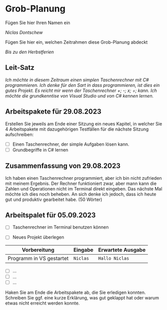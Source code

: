 # Grob-Planung

Fügen Sie hier Ihren Namen ein

*Niclas Dontschew*

Fügen Sie hier ein, welchen Zeitrahmen diese Grob-Planung abdeckt

*Bis zu den Herbstferien*

## Leit-Satz

*Ich möchte in diesem Zeitraum einen simplen Taschenrechner mit C# programmieren. Ich denke für den Sart in dass programmieren, ist dies ein gutes Projekt. Es reicht mir wenn der Taschenrechner +; -; x; ÷; kann. Ich möchte die grundkenntise von Visual Studio und von C# kennen lernen.*  

## Arbeitspakete für 29.08.2023

Erstellen Sie jeweils am Ende einer Sitzung ein neues Kapitel, in welcher Sie 4 Arbeitspakete mit dazugehörigen Testfällen für die nächste Sitzung aufschreiben:

- [ ] Einen Taschenrechner, der simple Aufgaben lösen kann.
- [ ] Grundbegriffe in C# lernen

## Zusammenfassung von 29.08.2023
Ich haben einen Taschenrechner programmiert, aber ich bin nicht zufrieden mit meinem Ergebnis. Der Rechner funktioniert zwar, aber mann kann die Zahlen und Operationen nicht im Terminal direkt eingeben. Das nächste Mal möchte ich dies noch beheben. An sich denke ich jedoch, dass ich heute gut und produktiv gearbeitet habe. (50 Wörter)

## Arbeitspalet für 05.09.2023
- [ ] Taschenrechner im Terminal benutzen können
- [ ] Neues Projekt überlegen


| Vorbereitung             | Eingabe | Erwartete Ausgabe |
| ------------------------ | ------- | ----------------- |
| Programm in VS gestartet | `Niclas`  | `Hallo Niclas`      |

- [ ] ...
- [ ] ...
- [ ] ...

Haken Sie am Ende die Arbeitspakete ab, die Sie erledigen konnten. Schreiben Sie ggf. eine kurze Erklärung, was gut geklappt hat oder warum etwas nicht erreicht werden konnte.
